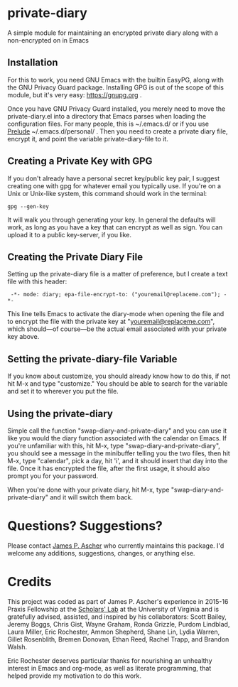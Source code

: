 # private-diary

A simple module for maintaining an encrypted private
diary along with a non-encrypted on in Emacs

## Installation

For this to work, you need GNU Emacs with the builtin EasyPG, along
with the GNU Privacy Guard package. Installing GPG is out of the scope of this
module, but it's very easy: <https://gnupg.org> .

Once you have GNU Privacy Guard installed, you merely need to move the
private-diary.el into a directory that Emacs parses when loading the
configuration files. For many people, this is ~/.emacs.d/ or if you
use [Prelude](http://batsov.com/prelude/) ~/.emacs.d/personal/ . Then
you need to create a private diary file, encrypt it, and point the
variable private-diary-file to it.

## Creating a Private Key with GPG

If you don't already have a personal secret key/public key pair, I
suggest creating one with gpg for whatever email you typically use. If
you're on a Unix or Unix-like system, this command should work in the
terminal:

    gpg --gen-key

It will walk you through generating your key. In general the defaults
will work, as long as you have a key that can encrypt as well as
sign. You can upload it to a public key-server, if you like.

## Creating the Private Diary File

Setting up the private-diary file is a matter of preference, but I
create a text file with this header:

     -*- mode: diary; epa-file-encrypt-to: ("youremail@replaceme.com"); -*-

This line tells Emacs to activate the diary-mode when opening the file
and to encrypt the file with the private key at
"youremail@replaceme.com", which should&mdash;of course&mdash;be the actual
email associated with your private key above.

## Setting the private-diary-file Variable

If you know about customize, you should already know how to do this,
if not hit M-x and type "customize." You should be able to search for
the variable and set it to wherever you put the file.

## Using the private-diary

Simple call the function "swap-diary-and-private-diary" and you can
use it like you would the diary function associated with the calendar
on Emacs. If you're unfamiliar with this, hit M-x, type
"swap-diary-and-private-diary", you should see a message in the
minibuffer telling you the two files, then hit M-x, type "calendar",
pick a day, hit 'i', and it should insert that day into the file. Once
it has encrypted the file, after the first usage, it should also
prompt you for your password.

When you're done with your private diary, hit M-x, type
"swap-diary-and-private-diary" and it will switch them back.

# Questions? Suggestions?

Please contact [James P. Ascher](mailto:jpa4q@virginia) who currently
maintains this package. I'd welcome any additions, suggestions,
changes, or anything else.

# Credits

This project was coded as part of James P. Ascher's experience in
2015-16 Praxis Fellowship at the
[Scholars' Lab](http://scholarslab.org/) at the University of Virginia
and is gratefully advised, assisted, and inspired by his
collaborators: Scott Bailey, Jeremy Boggs, Chris Gist, Wayne Graham,
Ronda Grizzle, Purdom Lindblad, Laura Miller, Eric Rochester, Ammon
Shepherd, Shane Lin, Lydia Warren, Gillet Rosenblith, Bremen Donovan,
Ethan Reed, Rachel Trapp, and Brandon Walsh.

Eric Rochester deserves particular thanks for nourishing an unhealthy
interest in Emacs and org-mode, as well as literate programming, that
helped provide my motivation to do this work.
